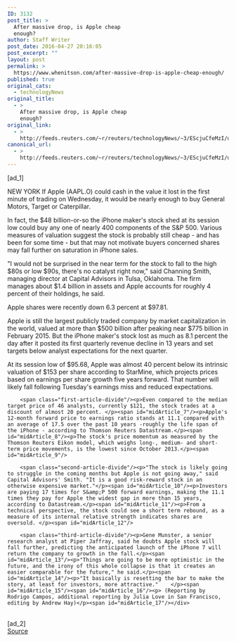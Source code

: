 ```yaml
---
ID: 3132
post_title: >
  After massive drop, is Apple cheap
  enough?
author: Staff Writer
post_date: 2016-04-27 20:16:05
post_excerpt: ""
layout: post
permalink: >
  https://www.whenitson.com/after-massive-drop-is-apple-cheap-enough/
published: true
original_cats:
  - technologyNews
original_title:
  - >
    After massive drop, is Apple cheap
    enough?
original_link:
  - >
    http://feeds.reuters.com/~r/reuters/technologyNews/~3/EScjuCfeMzI/us-apple-results-valuation-idUSKCN0XO2FK
canonical_url:
  - >
    http://feeds.reuters.com/~r/reuters/technologyNews/~3/EScjuCfeMzI/us-apple-results-valuation-idUSKCN0XO2FK
---
```

 [ad_1]
<br><div id="articleText">
<span id="midArticle_start"/>

<span id="midArticle_0"/><span class="focusParagraph" readability="5"><p><span class="articleLocation">NEW YORK</span> If Apple (<span id="symbol_AAPL.O_0">AAPL.O</span>) could cash in the value it lost in the first minute of trading on Wednesday, it would be nearly enough to buy General Motors, Target or Caterpillar.</p></span><span id="midArticle_1"/><p>In fact, the $48 billion-or-so the iPhone maker's stock shed at its session low could buy any one of nearly 400 components of the S&amp;P 500. Various measures of valuation suggest the stock is probably still cheap - and has been for some time - but that may not motivate buyers concerned shares may fall further on saturation in iPhone sales. </p><span id="midArticle_2"/><p>"I would not be surprised in the near term for the stock to fall to the high $80s or low $90s, there's no catalyst right now," said Channing Smith, managing director at Capital Advisors in Tulsa, Oklahoma. The firm manages about $1.4 billion in assets and Apple accounts for roughly 4 percent of their holdings, he said.</p><span id="midArticle_3"/><p>Apple shares were recently down 6.3 percent at $97.81.</p><span id="midArticle_4"/><p>Apple is still the largest publicly traded company by market capitalization in the world, valued at more than $500 billion after peaking near $775 billion in February 2015. But the iPhone maker's stock lost as much as 8.1 percent the day after it posted its first quarterly revenue decline in 13 years and set targets below analyst expectations for the next quarter.</p><span id="midArticle_5"/><p>At its session low of $95.68, Apple was almost 40 percent below its intrinsic valuation of $153 per share according to StarMine, which projects prices based on earnings per share growth five years forward. That number will likely fall following Tuesday's earnings miss and reduced expectations.     </p><span id="midArticle_6"/>
        
        <span class="first-article-divide"/><p>Even compared to the median target price of 46 analysts, currently $121, the stock trades at a discount of almost 20 percent. </p><span id="midArticle_7"/><p>Apple's 12-month forward price to earnings ratio stands at 11.1 compared with an average of 17.5 over the past 10 years -roughly the life span of the iPhone - according to Thomson Reuters Datastream.</p><span id="midArticle_8"/><p>The stock's price momentum as measured by the Thomson Reuters Eikon model, which weighs long-, medium- and short-term price movements, is the lowest since October 2013.</p><span id="midArticle_9"/>
        
        <span class="second-article-divide"/><p>"The stock is likely going to struggle in the coming months but Apple is not going away," said Capital Advisors' Smith. "It is a good risk-reward stock in an otherwise expensive market."</p><span id="midArticle_10"/><p>Investors are paying 17 times for S&amp;P 500 forward earnings, making the 11.1 times they pay for Apple the widest gap in more than 15 years, according to Datastream.</p><span id="midArticle_11"/><p>From a technical perspective, the stock could see a short term rebound, as a measure of its internal relative strength indicates shares are oversold. </p><span id="midArticle_12"/>
        
        <span class="third-article-divide"/><p>Gene Munster, a senior research analyst at Piper Jaffray, said he doubts Apple stock will fall further, predicting the anticipated launch of the iPhone 7 will return the company to growth in the fall.</p><span id="midArticle_13"/><p>"Things are going to be more optimistic in the future, and the irony of this whole collapse is that it creates an easier comparable for the future," he said.</p><span id="midArticle_14"/><p>"It basically is resetting the bar to make the story, at least for investors, more attractive."    </p><span id="midArticle_15"/><span id="midArticle_16"/><p> (Reporting by Rodrigo Campos, additional reporting by Julia Love in San Francisco, editing by Andrew Hay)</p><span id="midArticle_17"/></div>
<br>[ad_2]
<br><a href="http://feeds.reuters.com/~r/reuters/technologyNews/~3/EScjuCfeMzI/us-apple-results-valuation-idUSKCN0XO2FK">Source </a>